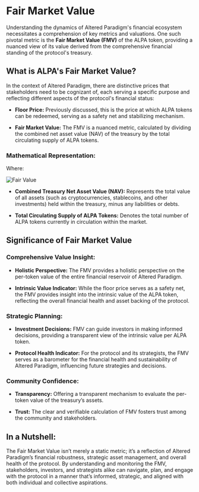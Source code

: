 # Fair Market Value

Understanding the dynamics of Altered Paradigm's financial ecosystem necessitates a comprehension of key metrics and valuations. One such pivotal metric is the **Fair Market Value (FMV)** of the ALPA token, providing a nuanced view of its value derived from the comprehensive financial standing of the protocol's treasury.

## What is ALPA's Fair Market Value?

In the context of Altered Paradigm, there are distinctive prices that stakeholders need to be cognizant of, each serving a specific purpose and reflecting different aspects of the protocol's financial status:

- **Floor Price:** Previously discussed, this is the price at which ALPA tokens can be redeemed, serving as a safety net and stabilizing mechanism.

- **Fair Market Value:** The FMV is a nuanced metric, calculated by dividing the combined net asset value (NAV) of the treasury by the total circulating supply of ALPA tokens.

### Mathematical Representation:

Where:

![Fair Value](/img/fair-value.png)

- **Combined Treasury Net Asset Value (NAV):** Represents the total value of all assets (such as cryptocurrencies, stablecoins, and other investments) held within the treasury, minus any liabilities or debts.

- **Total Circulating Supply of ALPA Tokens:** Denotes the total number of ALPA tokens currently in circulation within the market.

## Significance of Fair Market Value

### Comprehensive Value Insight:

- **Holistic Perspective:** The FMV provides a holistic perspective on the per-token value of the entire financial reservoir of Altered Paradigm.

- **Intrinsic Value Indicator:** While the floor price serves as a safety net, the FMV provides insight into the intrinsic value of the ALPA token, reflecting the overall financial health and asset backing of the protocol.

### Strategic Planning:

- **Investment Decisions:** FMV can guide investors in making informed decisions, providing a transparent view of the intrinsic value per ALPA token.

- **Protocol Health Indicator:** For the protocol and its strategists, the FMV serves as a barometer for the financial health and sustainability of Altered Paradigm, influencing future strategies and decisions.

### Community Confidence:

- **Transparency:** Offering a transparent mechanism to evaluate the per-token value of the treasury’s assets.

- **Trust:** The clear and verifiable calculation of FMV fosters trust among the community and stakeholders.

## In a Nutshell:

The Fair Market Value isn’t merely a static metric; it’s a reflection of Altered Paradigm’s financial robustness, strategic asset management, and overall health of the protocol. By understanding and monitoring the FMV, stakeholders, investors, and strategists alike can navigate, plan, and engage with the protocol in a manner that’s informed, strategic, and aligned with both individual and collective aspirations.
